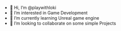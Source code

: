 - 👋 Hi, I’m @playwithloki
- 👀 I’m interested in Game Development
- 🌱 I’m currently learning Unreal game engine
- 💞️ I’m looking to collaborate on some simple Projects

<!---
playwithloki/playwithloki is a ✨ special ✨ repository because its `README.md` (this file) appears on your GitHub profile.
You can click the Preview link to take a look at your changes.
--->
